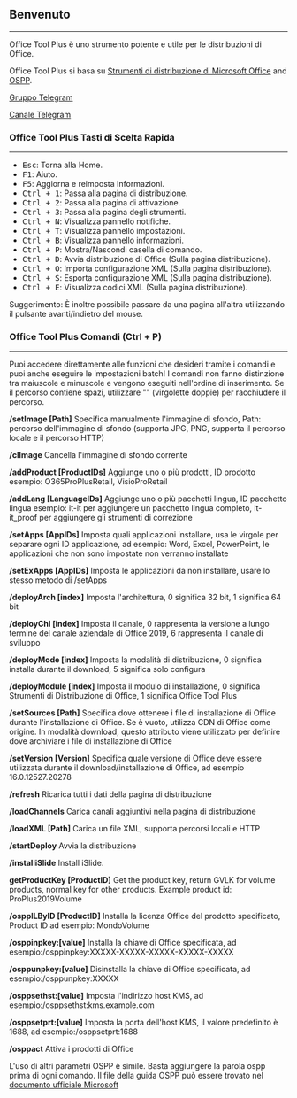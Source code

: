 ## Benvenuto

---

Office Tool Plus è uno strumento potente e utile per le distribuzioni di Office.

Office Tool Plus si basa su [Strumenti di distribuzione di Microsoft Office](https://aka.ms/ODT) and [OSPP](https://docs.microsoft.com/it-it/DeployOffice/vlactivation/tools-to-manage-volume-activation-of-office).

[Gruppo Telegram](https://otp.landian.vip/grouplink/telegram.html)

[Canale Telegram](https://t.me/otp_channel)


### Office Tool Plus Tasti di Scelta Rapida

---

- <kbd>Esc</kbd>: Torna alla Home.
- <kbd>F1</kbd>: Aiuto.
- <kbd>F5</kbd>: Aggiorna e reimposta Informazioni.
- <kbd>Ctrl + 1</kbd>: Passa alla pagina di distribuzione.
- <kbd>Ctrl + 2</kbd>: Passa alla pagina di attivazione.
- <kbd>Ctrl + 3</kbd>: Passa alla pagina degli strumenti.
- <kbd>Ctrl + N</kbd>: Visualizza pannello notifiche.
- <kbd>Ctrl + T</kbd>: Visualizza pannello impostazioni.
- <kbd>Ctrl + B</kbd>: Visualizza pannello informazioni.
- <kbd>Ctrl + P</kbd>: Mostra/Nascondi casella di comando.
- <kbd>Ctrl + D</kbd>: Avvia distribuzione di Office (Sulla pagina distribuzione).
- <kbd>Ctrl + O</kbd>: Importa configurazione XML (Sulla pagina distribuzione).
- <kbd>Ctrl + S</kbd>: Esporta configurazione XML (Sulla pagina distribuzione).
- <kbd>Ctrl + E</kbd>: Visualizza codici XML (Sulla pagina distribuzione).

Suggerimento: È inoltre possibile passare da una pagina all'altra utilizzando il pulsante avanti/indietro del mouse.

### Office Tool Plus Comandi (Ctrl + P)

---

Puoi accedere direttamente alle funzioni che desideri tramite i comandi e puoi anche eseguire le impostazioni batch! I comandi non fanno distinzione tra maiuscole e minuscole e vengono eseguiti nell'ordine di inserimento. Se il percorso contiene spazi, utilizzare "" (virgolette doppie) per racchiudere il percorso.

**/setImage [Path]** Specifica manualmente l'immagine di sfondo, Path: percorso dell'immagine di sfondo (supporta JPG, PNG, supporta il percorso locale e il percorso HTTP)

**/clImage** Cancella l'immagine di sfondo corrente

**/addProduct [ProductIDs]** Aggiunge uno o più prodotti, ID prodotto esempio: O365ProPlusRetail, VisioProRetail

**/addLang [LanguageIDs]** Aggiunge uno o più pacchetti lingua, ID pacchetto lingua esempio: it-it per aggiungere un pacchetto lingua completo, it-it_proof per aggiungere gli strumenti di correzione

**/setApps [AppIDs]** Imposta quali applicazioni installare, usa le virgole per separare ogni ID applicazione, ad esempio: Word, Excel, PowerPoint, le applicazioni che non sono impostate non verranno installate

**/setExApps [AppIDs]** Imposta le applicazioni da non installare, usare lo stesso metodo di /setApps

**/deployArch [index]** Imposta l'architettura, 0 significa 32 bit, 1 significa 64 bit

**/deployChl [index]** Imposta il canale, 0 rappresenta la versione a lungo termine del canale aziendale di Office 2019, 6 rappresenta il canale di sviluppo

**/deployMode [index]** Imposta la modalità di distribuzione, 0 significa installa durante il download, 5 significa solo configura

**/deployModule [index]** Imposta il modulo di installazione, 0 significa Strumenti di Distribuzione di Office, 1 significa Office Tool Plus

**/setSources [Path]** Specifica dove ottenere i file di installazione di Office durante l'installazione di Office. Se è vuoto, utilizza CDN di Office come origine. In modalità download, questo attributo viene utilizzato per definire dove archiviare i file di installazione di Office

**/setVersion [Version]** Specifica quale versione di Office deve essere utilizzata durante il download/installazione di Office, ad esempio 16.0.12527.20278

**/refresh** Ricarica tutti i dati della pagina di distribuzione

**/loadChannels** Carica canali aggiuntivi nella pagina di distribuzione

**/loadXML [Path]** Carica un file XML, supporta percorsi locali e HTTP

**/startDeploy** Avvia la distribuzione

**/installiSlide** Install iSlide.

**getProductKey [ProductID]** Get the product key, return GVLK for volume products, normal key for other products. Example product id: ProPlus2019Volume

**/osppILByID [ProductID]** Installa la licenza Office del prodotto specificato, Product ID ad esempio: MondoVolume

**/osppinpkey:[value]** Installa la chiave di Office specificata, ad esempio:/osppinpkey:XXXXX-XXXXX-XXXXX-XXXXX-XXXXX

**/osppunpkey:[value]** Disinstalla la chiave di Office specificata, ad esempio:/osppunpkey:XXXXX

**/osppsethst:[value]** Imposta l'indirizzo host KMS, ad esempio:/osppsethst:kms.example.com

**/osppsetprt:[value]** Imposta la porta dell'host KMS, il valore predefinito è 1688, ad esempio:/osppsetprt:1688

**/osppact** Attiva i prodotti di Office

L'uso di altri parametri OSPP è simile. Basta aggiungere la parola ospp prima di ogni comando. Il file della guida OSPP può essere trovato nel [documento ufficiale Microsoft](https://docs.microsoft.com/it-it/deployoffice/vlactivation/tools-to-manage-volume-activation-of-office)
